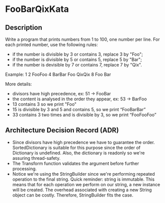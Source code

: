 # FooBarQixKata

## Description

Write a program that prints numbers from 1 to 100, one number per line. For each printed number, use the following rules:

* if the number is divisible by 3 or contains 3, replace 3 by "Foo";
* if the number is divisible by 5 or contains 5, replace 5 by "Bar";
* if the number is devisible by 7 or contains 7, replace 7 by "Qix".

Example: 1 2 FooFoo 4 BarBar Foo QixQix 8 Foo Bar

More details:

* divisors have high precedence, ex: 51 -> FooBar
* the content is analysed in the order they appear, ex: 53 -> BarFoo
* 13 contains 3 so we print "Foo"
* 15 is divisible by 3 and 5 and contains 5, so we print “FooBarBar”
* 33 contains 3 two times and is divisible by 3, so we print “FooFooFoo”

## Architecture Decision Record (ADR)

* Since divisors have high precedence we have to guarantee the order. SortedDictionary is suitable for this purpose since the order of Dictionary is undefined. Also, the dictionary is readonly so we're assuring thread-safety.
* The Transform function validates the argument before further processing.
* Notice we're using the StringBuilder since we're performing repeated operation to the final string. Quick reminder: string is immutable. This means that for each operation we perform on our string, a new instance will be created. The overhead associated with creating a new String object can be costly. Therefore, StringBuilder fits the case.
